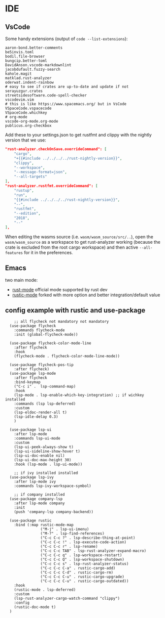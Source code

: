 # IDE

## VsCode

Some handy extensions (output of `code --list-extensions`):

```shell
aaron-bond.better-comments
be5invis.toml
bodil.file-browser
bungcip.better-toml
DavidAnson.vscode-markdownlint
jacobdufault.fuzzy-search
kahole.magit
matklad.rust-analyzer
oderwat.indent-rainbow
# easy to see if crates are up-to-date and update if not
serayuzgur.crates
streetsidesoftware.code-spell-checker
vscodevim.vim
# this is like https://www.spacemacs.org/ but in VsCode
VSpaceCode.vspacecode
VSpaceCode.whichkey
# org-mode
vscode-org-mode.org-mode
publicus.org-checkbox
```

Add these to your settings.json to get rustfmt and clippy with the nightly version that we use:

```json
"rust-analyzer.checkOnSave.overrideCommand": [
    "cargo",
    "+{{#include ../../../../rust-nightly-version}}",
    "clippy",
    "--workspace",
    "--message-format=json",
    "--all-targets"
],
"rust-analyzer.rustfmt.overrideCommand": [
    "rustup",
    "run",
    "{{#include ../../../../rust-nightly-version}}",
    "--",
    "rustfmt",
    "--edition",
    "2018",
    "--"
],
```

When editing the wasms source (i.e. `wasm/wasm_source/src/..`), open the `wasm/wasm_source` as a workspace to get rust-analyzer working (because the crate is excluded from the root cargo workspace) and then active `--all-features` for it in the preferences.

## Emacs

two main mode:

- [rust-mode](https://github.com/rust-lang/rust-mode)
  official mode supported by rust dev
- [rustic-mode](https://github.com/brotzeit/rustic)
  forked with more option and better integration/default value

## config example with rustic and use-package

```elisp
    ;; all flycheck not mandatory not mandatory
  (use-package flycheck
    :commands flycheck-mode
    :init (global-flycheck-mode))

  (use-package flycheck-color-mode-line
    :after flycheck
    :hook
    (flycheck-mode . flycheck-color-mode-line-mode))

  (use-package flycheck-pos-tip
    :after flycheck)
  (use-package lsp-mode
    :after flycheck
    :bind-keymap
    ("C-c i" .  lsp-command-map)
    :hook
    (lsp-mode . lsp-enable-which-key-integration) ;; if wichkey installed
    :commands (lsp lsp-deferred)
    :custom
    (lsp-eldoc-render-all t)
    (lsp-idle-delay 0.3)
    )

  (use-package lsp-ui
    :after lsp-mode
    :commands lsp-ui-mode
    :custom
    (lsp-ui-peek-always-show t)
    (lsp-ui-sideline-show-hover t)
    (lsp-ui-doc-enable nil)
    (lsp-ui-doc-max-height 30)
    :hook (lsp-mode . lsp-ui-mode))

    ;; if ivy installed installed
  (use-package lsp-ivy
    :after lsp-mode ivy
    :commands lsp-ivy-workspace-symbol)

    ;; if company installed
  (use-package company-lsp
    :after lsp-mode company
    :init
    (push 'company-lsp company-backend))

  (use-package rustic
    :bind (:map rustic-mode-map
                ("M-j" . lsp-ui-imenu)
                ("M-?" . lsp-find-references)
                ("C-c C-c ?" . lsp-describe-thing-at-point)
                ("C-c C-c !" . lsp-execute-code-action)
                ("C-c C-c r" . lsp-rename)
                ("C-c C-c TAB" . lsp-rust-analyzer-expand-macro)
                ("C-c C-c q" . lsp-workspace-restart)
                ("C-c C-c Q" . lsp-workspace-shutdown)
                ("C-c C-c s" . lsp-rust-analyzer-status)
                ("C-c C-c C-a" . rustic-cargo-add)
                ("C-c C-c C-d" . rustic-cargo-rm)
                ("C-c C-c C-u" . rustic-cargo-upgrade)
                ("C-c C-c C-u" . rustic-cargo-outdated))
    :hook
    (rustic-mode . lsp-deferred)
    :custom
    (lsp-rust-analyzer-cargo-watch-command "clippy")
    :config
    (rustic-doc-mode t)
  )
```
